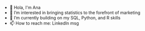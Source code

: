 - 👋 Hola, I'm Ana
- 👀 I’m interested in bringing statistics to the forefront of marketing
- 🌱 I’m currently building on my SQL, Python, and R skills
- 📫 How to reach me: LinkedIn msg

<!---
anaschambach/anaschambach is a ✨ special ✨ repository because its `README.md` (this file) appears on your GitHub profile.
You can click the Preview link to take a look at your changes.
--->
